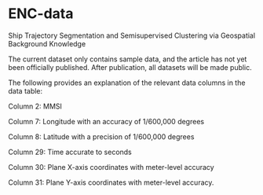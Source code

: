 # ENC-data
Ship Trajectory Segmentation and Semisupervised Clustering via Geospatial Background Knowledge

The current dataset only contains sample data, and the article has not yet been officially published. After publication, all datasets will be made public.

The following provides an explanation of the relevant data columns in the data table: 

Column 2: MMSI

Column 7: Longitude with an accuracy of 1/600,000 degrees

Column 8: Latitude with a precision of 1/600,000 degrees

Column 29: Time accurate to seconds

Column 30: Plane X-axis coordinates with meter-level accuracy

Column 31: Plane Y-axis coordinates with meter-level accuracy.
